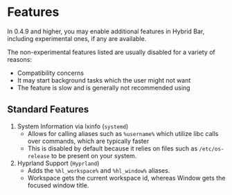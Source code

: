 # Features
In 0.4.9 and higher, you may enable additional features in Hybrid Bar, including experimental ones, if any are available.

The non-experimental features listed are usually disabled for a variety of reasons:
- Compatibility concerns
- It may start background tasks which the user might not want
- The feature is slow and is generally not recommended using

## Standard Features

1. System Information via lxinfo (`systemd`)
   - Allows for calling aliases such as `%username%` which utilize libc calls over commands, which are typically faster
   - This is disabled by default because it relies on files such as `/etc/os-release` to be present on your system.
2. Hyprland Support (`Hyprland`)
   - Adds the `%hl_workspace%` and `%hl_window%` aliases.
   - Workspace gets the current workspace id, whereas Window gets the focused window title.
